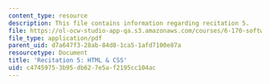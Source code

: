 ```yaml
---
content_type: resource
description: This file contains information regarding recitation 5.
file: https://ol-ocw-studio-app-qa.s3.amazonaws.com/courses/6-170-software-studio-spring-2013/c47459753b95db627e5af2195cc104ac_MIT6_170S13_rec5-HTMLCSS.pdf
file_type: application/pdf
parent_uid: d7a647f3-28ab-84d8-1ca5-1afd7100e87a
resourcetype: Document
title: 'Recitation 5: HTML & CSS'
uid: c4745975-3b95-db62-7e5a-f2195cc104ac
---
```

